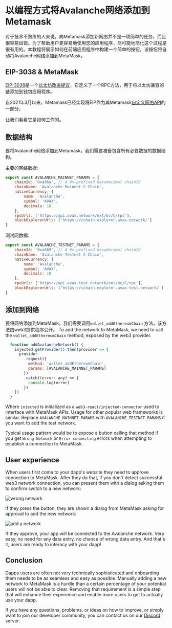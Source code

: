 # 以编程方式将Avalanche网络添加到Metamask

对于技术不熟练的人来说，向Metamask添加新网络并不是一项简单的任务，而且很容易出错。为了帮助用户更容易地使用您的应用程序，尽可能地简化这个过程是很有用的。本教程将展示如何在前端应用程序中构建一个简单的按钮，该按钮将自动将Avalanche网络添加到MetaMask。

## EIP-3038 & MetaMask

[EIP-3038](https://eips.ethereum.org/EIPS/eip-3085)是一个[以太坊改进提议](https://eips.ethereum.org/)，它定义了一个RPC方法，用于将以太坊兼容的链添加到钱包应用程序。

自2021年3月以来，Metamask已经实现将EIP作为其Metamask[自定义网络API](https://consensys.net/blog/metamask/connect-users-to-layer-2-networks-with-the-metamask-custom-networks-api/)的一部分。

让我们看看它是如何工作的。

## 数据结构

要将Avalanche网络添加到Metamask，我们需要准备包含所有必要数据的数据结构。

主要的网络数据:

```javascript
export const AVALANCHE_MAINNET_PARAMS = {
    chainId: '0xa86a', // A 0x-prefixed hexadecimal chainId
    chainName: 'Avalanche Mainnet C-Chain',
    nativeCurrency: {
        name: 'Avalanche',
        symbol: 'AVAX',
        decimals: 18
    },
    rpcUrls: ['https://api.avax.network/ext/bc/C/rpc'],
    blockExplorerUrls: ['https://cchain.explorer.avax.network/']
}
```

测试网数据:

```javascript
export const AVALANCHE_TESTNET_PARAMS = {
    chainId: '0xa869', // A 0x-prefixed hexadecimal chainId
    chainName: 'Avalanche Testnet C-Chain',
    nativeCurrency: {
        name: 'Avalanche',
        symbol: 'AVAX',
        decimals: 18
    },
    rpcUrls: ['https://api.avax-test.network/ext/bc/C/rpc'],
    blockExplorerUrls: ['https://cchain.explorer.avax-test.network/']
}
```

## 添加到网络

要将网络添加到MetaMask，我们需要调用`wallet_addEthereumChain` 方法，该方法由web3提供程序公开。
To add the network to MetaMask, we need to call the `wallet_addEthereumChain` method, exposed by the web3 provider. 

```javascript
  function addAvalancheNetwork() {
    injected.getProvider().then(provider => {
      provider
        .request({
          method: 'wallet_addEthereumChain',
          params: [AVALANCHE_MAINNET_PARAMS]
        })
        .catch((error: any) => {
          console.log(error)
        })
    })
  }
```
Where `injected` is initialized as a `web3-react/injected-connector` used to interface with MetaMask APIs. Usage for other popular web frameworks is similar. Replace `AVALANCHE_MAINNET_PARAMS` with `AVALANCHE_TESTNET_PARAMS` if you want to add the test network.

Typical usage pattern would be to expose a button calling that method if you get `Wrong Network` or `Error connecting` errors when attempting to establish a connection to MetaMask.

## User experience

When users first come to your dapp's website they need to approve connection to MetaMask. After they do that, if you don't detect successful web3 network connection, you can present them with a dialog asking them to confirm switch to a new network:

![wrong network](../../../.github/add-avalanche-to-metamask-01-wrong-network.png)

If they press the button, they are shown a dialog from MetaMask asking for approval to add the new network:

![add a network](../../../.github/add-avalanche-to-metamask-02-add-network.png)

If they approve, your app will be connected to the Avalanche network. Very easy, no need for any data entry, no chance of wrong data entry. And that's it, users are ready to interacy with your dapp!

## Conclusion

Dapps users are often not very technically sophisticated and onboarding them needs to be as seamless and easy as possible. Manually adding a new network to MetaMask is a hurdle than a certain percentage of your potential users will not be able to clear. Removing that requirement is a simple step that will enhance their experience and enable more users to get to actually use your dapp.

If you have any questions, problems, or ideas on how to improve, or simply want to join our developer community, you can contact us on our [Discord](https://chat.avalabs.org/) server.
<!--stackedit_data:
eyJoaXN0b3J5IjpbMTI3MjgxOTA0MF19
-->